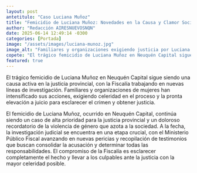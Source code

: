 ```yaml
---
layout: post
antetitulo: "Caso Luciana Muñoz" 
title: "Femicidio de Luciana Muñoz: Novedades en la Causa y Clamor Social en el Centro de la Agenda Neuquina" 
author: "Redacción AIRESNUEVOSNQN"
date: 2025-06-14 12:49:14 -0300 
categories: [Portada] 
image: "/assets/images/luciana-munoz.jpg" 
image_alt: "Familiares y organizaciones exigiendo justicia por Luciana Muñoz."
copete: "El trágico femicidio de Luciana Muñoz en Neuquén Capital sigue siendo una causa activa en la justicia provincial, con la Fiscalía trabajando en nuevas líneas de investigación. Familiares y organizaciones de mujeres han intensificado sus acciones, exigiendo celeridad en el proceso y la pronta elevación a juicio para esclarecer el crimen y obtener justicia."
featured: true 
---
```


El trágico femicidio de Luciana Muñoz en Neuquén Capital sigue siendo una causa activa en la justicia provincial, con la Fiscalía trabajando en nuevas líneas de investigación. Familiares y organizaciones de mujeres han intensificado sus acciones, exigiendo celeridad en el proceso y la pronta elevación a juicio para esclarecer el crimen y obtener justicia.

El femicidio de Luciana Muñoz, ocurrido en Neuquén Capital, continúa siendo un caso de alta prioridad para la justicia provincial y un doloroso recordatorio de la violencia de género que azota a la sociedad. A la fecha, la investigación judicial se encuentra en una etapa crucial, con el Ministerio Público Fiscal avanzando en nuevas pericias y recopilación de testimonios que buscan consolidar la acusación y determinar todas las responsabilidades. El compromiso de la Fiscalía es esclarecer completamente el hecho y llevar a los culpables ante la justicia con la mayor celeridad posible.